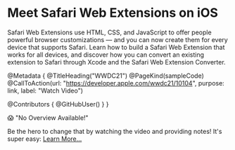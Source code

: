 # Meet Safari Web Extensions on iOS

Safari Web Extensions use HTML, CSS, and JavaScript to offer people powerful browser customizations — and you can now create them for every device that supports Safari. Learn how to build a Safari Web Extension that works for all devices, and discover how you can convert an existing extension to Safari through Xcode and the Safari Web Extension Converter.

@Metadata {
   @TitleHeading("WWDC21")
   @PageKind(sampleCode)
   @CallToAction(url: "https://developer.apple.com/wwdc21/10104", purpose: link, label: "Watch Video")

   @Contributors {
      @GitHubUser(<replace this with your GitHub handle>)
   }
}

😱 "No Overview Available!"

Be the hero to change that by watching the video and providing notes! It's super easy:
 [Learn More…](https://wwdcnotes.github.io/WWDCNotes/documentation/wwdcnotes/contributing)
